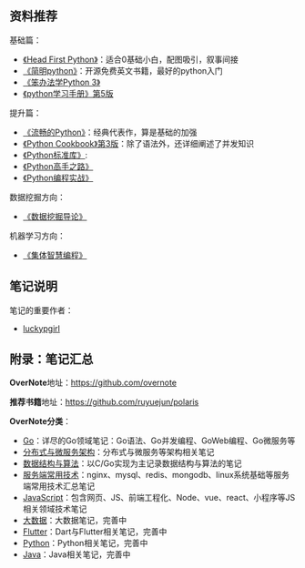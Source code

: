 ## 资料推荐

基础篇：
- [《Head First Python》](https://book.douban.com/subject/10561367/)：适合0基础小白，配图吸引，叙事间接
- [《简明python》](https://python.swaroopch.com/)：开源免费英文书籍，最好的python入门
- [《笨办法学Python 3》](https://book.douban.com/subject/30237842/)
- [《python学习手册》第5版](https://book.douban.com/subject/30364619/)

提升篇：
- [《流畅的Python》](https://book.douban.com/subject/27028517/)：经典代表作，算是基础的加强
- [《Python Cookbook》第3版](https://book.douban.com/subject/26381341/)：除了语法外，还详细阐述了并发知识
- [《Python标准库》](https://book.douban.com/subject/10773324/):
- [《Python高手之路》](https://book.douban.com/subject/26389274/)
- [《Python编程实战》](https://book.douban.com/subject/25955274/)

数据挖掘方向：
- [《数据挖掘导论》](https://book.douban.com/subject/5286107/)

机器学习方向：
- [《集体智慧编程》](https://book.douban.com/subject/26348921/)

## 笔记说明

笔记的重要作者：
- [luckypgirl](https://github.com/luckypgirl)

## 附录：笔记汇总

**OverNote**地址：https://github.com/overnote   

**推荐书籍**地址：https://github.com/ruyuejun/polaris  

**OverNote分类**：  
- [Go](https://github.com/overnote/golang)：详尽的Go领域笔记：Go语法、Go并发编程、GoWeb编程、Go微服务等
- [分布式与微服务架构](https://github.com/overnote/architecture/)：分布式与微服务等架构相关笔记
- [数据结构与算法](https://github.com/overnote/algorithm)：以C/Go实现为主记录数据结构与算法的笔记
- [服务端常用技术](https://github.com/overnote/serverside)：nginx、mysql、redis、mongodb、linux系统基础等服务端常用技术汇总笔记
- [JavaScript](https://github.com/overnote/javascript)：包含网页、JS、前端工程化、Node、vue、react、小程序等JS相关领域技术笔记
- [大数据](https://github.com/overnote/bigdata)：大数据笔记，完善中
- [Flutter](https://github.com/overnote/flutter)：Dart与Flutter相关笔记，完善中
- [Python](https://github.com/overnote/python)：Python相关笔记，完善中
- [Java](https://github.com/overnote/java)：Java相关笔记，完善中